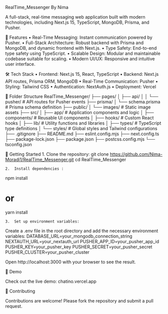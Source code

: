 RealTime_Messenger By Nima

A full-stack, real-time messaging web application built with modern technologies, including Next.js 15, TypeScript, MongoDB, Prisma, and Pusher.

🚀 Features
	•	Real-Time Messaging: Instant communication powered by Pusher.
	•	Full-Stack Architecture: Robust backend with Prisma and MongoDB, and dynamic frontend with Next.js.
	•	Type Safety: End-to-end type safety using TypeScript.
	•	Scalable Design: Modular and maintainable codebase suitable for scaling.
	•	Modern UI/UX: Responsive and intuitive user interface.

🛠️ Tech Stack
	•	Frontend: Next.js 15, React, TypeScript
	•	Backend: Next.js API routes, Prisma ORM, MongoDB
	•	Real-Time Communication: Pusher
	•	Styling: Tailwind CSS
	•	Authentication: NextAuth.js
	•	Deployment: Vercel

 📁 Folder Structure
 RealTime_Messenger/
├── pages/
│   ├── api/
│   │   └── pusher/           # API routes for Pusher events
├── prisma/
│   └── schema.prisma         # Prisma schema definition
├── public/
│   └── images/               # Static image assets
├── src/
│   ├── app/                  # Application components and logic
│   ├── components/           # Reusable UI components
│   ├── hooks/                # Custom React hooks
│   ├── lib/                  # Utility functions and libraries
│   ├── types/                # TypeScript type definitions
│   └── styles/               # Global styles and Tailwind configurations
├── .gitignore
├── README.md
├── eslint.config.mjs
├── next.config.ts
├── package-lock.json
├── package.json
├── postcss.config.mjs
└── tsconfig.json


🚀 Getting Started
	1.	Clone the repository:
 git clone https://github.com/Nima-Moradi1/RealTime_Messenger.git
 cd RealTime_Messenger

 	2.	Install dependencies :
  npm install
  # or
  yarn install

  	3.	Set up environment variables:
Create a .env file in the root directory and add the necessary environment variables:
DATABASE_URL=your_mongodb_connection_string
NEXTAUTH_URL=your_nextauth_url
PUSHER_APP_ID=your_pusher_app_id
PUSHER_KEY=your_pusher_key
PUSHER_SECRET=your_pusher_secret
PUSHER_CLUSTER=your_pusher_cluster

Open http://localhost:3000 with your browser to see the result.

📸 Demo

Check out the live demo: chatino.vercel.app

🤝 Contributing

Contributions are welcome! Please fork the repository and submit a pull request.
